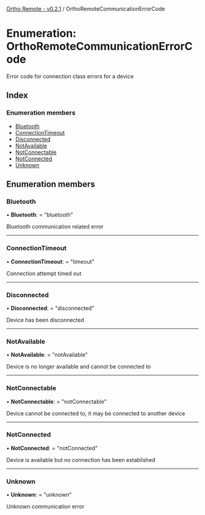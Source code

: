 [Ortho Remote - v0.2.1](../README.md) / OrthoRemoteCommunicationErrorCode

# Enumeration: OrthoRemoteCommunicationErrorCode

Error code for connection class errors for a device

## Index

### Enumeration members

* [Bluetooth](orthoremotecommunicationerrorcode.md#bluetooth)
* [ConnectionTimeout](orthoremotecommunicationerrorcode.md#connectiontimeout)
* [Disconnected](orthoremotecommunicationerrorcode.md#disconnected)
* [NotAvailable](orthoremotecommunicationerrorcode.md#notavailable)
* [NotConnectable](orthoremotecommunicationerrorcode.md#notconnectable)
* [NotConnected](orthoremotecommunicationerrorcode.md#notconnected)
* [Unknown](orthoremotecommunicationerrorcode.md#unknown)

## Enumeration members

### Bluetooth

• **Bluetooth**: = "bluetooth"

Bluetooth communication related error

___

### ConnectionTimeout

• **ConnectionTimeout**: = "timeout"

Connection attempt timed out

___

### Disconnected

• **Disconnected**: = "disconnected"

Device has been disconnected

___

### NotAvailable

• **NotAvailable**: = "notAvailable"

Device is no longer available and cannot be connected to

___

### NotConnectable

• **NotConnectable**: = "notConnectable"

Device cannot be connected to, it may be connected to another device

___

### NotConnected

• **NotConnected**: = "notConnected"

Device is available but no connection has been established

___

### Unknown

• **Unknown**: = "unknown"

Unknown communication error
